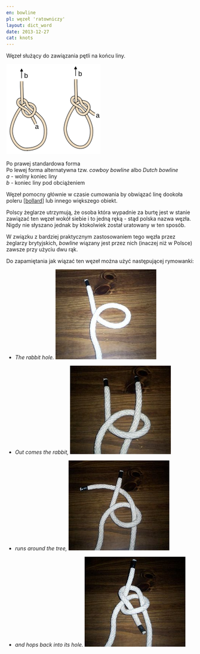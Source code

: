 ```yaml
---
en: bowline
pl: węzeł 'ratowniczy'
layout: dict_word
date: 2013-12-27
cat: knots
---
```


Węzeł służący do zawiązania pętli na końcu liny.  

![bowline](/img/dict/bowline.png)

Po prawej standardowa forma  
Po lewej forma alternatywna tzw. *cowboy bowline* albo *Dutch bowline*  
*a* - wolny koniec liny  
*b* - koniec liny pod obciążeniem  

Węzeł pomocny głównie w czasie cumowania by obwiązać linę dookoła poleru [[bollard](/dict/bollard.html)] lub innego większego obiekt.  

Polscy żeglarze utrzymują, że osoba która wypadnie za burtę jest w stanie zawiązać ten węzeł wokół siebie i to jedną ręką - stąd polska nazwa węzła.
Nigdy nie słyszano jednak by ktokolwiek został uratowany w ten sposób.

W związku z bardziej praktycznym zastosowaniem tego węzła przez żeglarzy brytyjskich, *bowline* wiązany jest przez nich (inaczej niż w Polsce) zawsze przy użyciu dwu rąk.  

Do zapamiętania jak wiązać ten węzeł można użyć następującej rymowanki:

* *The rabbit hole.*
![bowline](/img/dict/bowline_1.jpg)

* *Out comes the rabbit,*
![bowline](/img/dict/bowline_2.jpg)

* *runs around the tree,*
![bowline](/img/dict/bowline_3.jpg)

* *and hops back into its hole.*
![bowline](/img/dict/bowline_4.jpg)